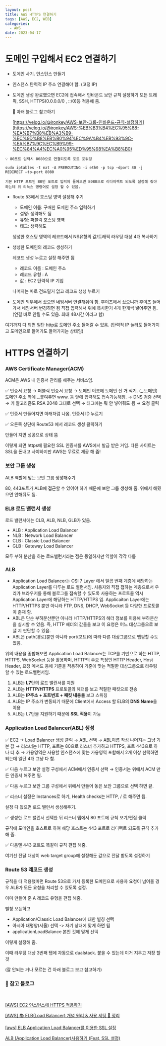 ```yaml
---
layout: post
title: AWS HTTPS 연결하기
tags: [AWS, EC2, WEB]
categories:
  - AWS
date: 2023-04-17
---
```


# 도메인 구입해서 EC2 연결하기

- 도메인 사기. 인스턴스 만들기

- 인스턴스 탄력적 IP 주소 연결해야 함. (고정 IP)

- 도메인 생성 완료했으면 EC2에 접속해서 인바운드 보안 규칙 설정하기
  모든 트래픽, SSH, HTTPS(0.0.0.0/0 , ::/0)등 적용해 줌.

  🔻 아래 블로그 참고하기

  [https://velog.io/@ironkey/AWS-보안-그룹-인바운드-규칙-설정하기](https://velog.io/@ironkey/AWS-%EB%B3%B4%EC%95%88-%EA%B7%B8%EB%A3%B9-%EC%9D%B8%EB%B0%94%EC%9A%B4%EB%93%9C-%EA%B7%9C%EC%B9%99-%EC%84%A4%EC%A0%95%ED%95%98%EA%B8%B0)

```
💡 80포트 입력시 8080으로 연결되도록 포트 포워딩

sudo iptables -t nat -A PREROUTING -i eth0 -p tcp —dport 80 -j REDIRECT —to-port 8080

기본 HTTP 포트인 80번 포트로 입력이 들어오면 8080으로 리다이렉트 되도록 설정해 줘야 하는데 위 리눅스 명령어로 설정 할 수 있음.
```

- Route 53에서 호스팅 영역 설정해 주기

  - 도메인 이름: 구매한 도메인 주소 입력하기
  - 설명: 생략해도 됨
  - 유형: 퍼블릭 호스팅 영역
  - 태그: 생략해도

  생성한 호스팅 영역의 레코드에서 NS유형의 값/트래픽 라우팅 대상 4개 복사하기

- 생성한 도메인의 레코드 생성하기

  레코드 생성 누르고 설정 해주면 됨

  - 레코드 이름 : 도메인 주소
  - 레코드 유형 : A
  - 값 : EC2 탄력적 IP 기입

  나머지는 따로 건드릴거 없고 레코드 생성 누르기

- 도메인 외부에서 샀으면 네임서버 연결해줘야 함.
  후이즈에서 샀으니까 후이즈 들어가서 네임서버 변경하면 됨
  직접 입력해서 위에 복사한거 4개 한개씩 넣어주면 됨. (연결 바로 안될 수도 있음. 최대 48시간 이라고 함)

여기까지 다 되면 일단 http로 도메인 주소 들어갈 수 있음. (탄력적 IP 눌러도 들어가지고 도메인으로 들어가도 들어가지는 상태임)

# HTTPS 연결하기

### AWS Certificate Manager(ACM)

ACM은 AWS 내 인증서 관리를 해주는 서비스임.

✅ 인증서 요청 → 퍼블릭 인증서 요청 → 도메인 이름에 도메인 산 거 적기. (_.도메인) 도메인 주소 앞에 _.붙여주면 www. 등 앞에 입력해도 접속가능해짐. → DNS 검증 선택 → 키 알고리즘도 RSA 2048 그대로 선택 → 태그에는 뭐 안 넣어줘도 됨 → 요청 클릭

✅ 인증서 만들어지면 아래처럼 나옴. 인증서 ID 누르기

✅ 오른쪽 상단에 Route53 에서 레코드 생성 클릭하기

만들어 지면 성공으로 상태 뜸

이렇게 되면 https에 필요한 SSL 인증서를 AWS에서 발급 받은 거임. 다른 사이트는 SSL을 돈내고 사야하지만 AWS는 무료로 제공 해 줌!

### 보안 그룹 생성

ALB 역할에 맞는 보안 그룹 생성해주기

80, 443포트가 ALB에 접근할 수 있어야 하기 때문에 보안 그룹 생성해 줌. 위에서 해줬으면 안해줘도 됨.

### ELB 로드 밸런서 생성

로드 밸런서에는 CLB, ALB, NLB, GLB가 있음.

- ALB : Application Load Balancer
- NLB : Network Load Balancer
- CLB : Classic Load Balancer
- GLB : Gateway Load Balancer

모두 부하 분산을 하는 로드밸런서라는 점은 동일하지만 역할이 각각 다름

### ALB

- Application Load Balancer는 OSI 7 Layer 에서 일곱 번째 계층에 해당하는 Application Layer를 다루는 로드 밸런서임. 사용자와 직접 접하는 계층으로서 우리가 브라우저를 통해 블로그를 접속할 수 있도록 사용하는 프로토콜 역시 Application Layer에 해당하는 HTTP/HTTPS 임.
  Applicaiton Layer에는 HTTP/HTTPS 뿐만 아니라 FTP, DNS, DHCP, WebSocket 등 다양한 프로토콜이 존재 함.
- ABL은 단순 부하분산뿐만 아니라 HTTP/HTTPS의 헤더 정보를 이용해 부하분산을 실시할 수 있음. 즉, HTTP 헤더의 값들을 보고 이 요청은 어느 대상그룹으로 보낼 지 판단할 수 있음.
- ABL은 path(경로)뿐만 아니라 port(포트)에 따라 다른 대상그룹으로 맵핑할 수도 있음.

위의 내용을 종합해보면 Application Load Balancer는 TCP를 기반으로 하는 HTTP, HTTPS, WebSocket 등을 활용하며, HTTP의 주요 특징인 HTTP Header, Host Header, 요청 메서드 등에 기준을 적용하여 기준에 맞는 적절한 대상그룹으로 라우팅 할 수 있는 로드밸런서임.

1. ALB는 **L7**단의 로드 밸런서를 지원
2. ALB는 **HTTP/HTTPS** 프로토콜의 헤더를 보고 적절한 패킷으로 전송
3. ALB는 **IP주소 + 포트번호 + 패킷 내용을** 보고 스위칭
4. ALB는 IP 주소가 변동되기 때문에 Client에서 Access 할 ELB의 **DNS Name**을 이용
5. ALB는 L7단을 지원하기 때문에 **SSL 적용**이 가능

### Application Load Balancer(ABL) 생성

✅ EC2 → Load Balancer 생성 클릭 → ABL 선택 → ABL이름 작성 나머지는 그냥 기본 값 → 리스너는 HTTP, 포트는 80으로 리스너 추가하고 HTTPS, 포트 443으로 하나 더 추 → 가용영역은 사용할 인스턴스에 맞는 가용영역 포함해서 2개 이상 선택하면 되는데 일단 4개 그냥 다 함.

✅ 다음 누르고 보안 설정 구성에서 ACM에서 인증서 선택 → 인증서는 위에서 ACM 만든 인증서 해주면 됨.

✅ 다음 누르고 보안 그룹 구성에서 위에서 만들어 놓은 보안 그룹으로 선택 하면 끝.

✅ 리스너 설정은 Instances로 하기, Health checks는 HTTP, / 로 해주면 됨.

설정 다 됬으면 로드 밸런서 생성해주기.

✅ 생성한 로드 밸런서 선택한 뒤 리스너 탭에서 80 포트에 규칙 보기/편집 클릭

규칙에 도메인을 호스트로 하여 해당 호스트는 443 포트로 리디렉트 되도록 규칙 추가 해 줌.

✅ 다음엔 443 포트도 똑같이 규칙 편집 해줌.

여기선 전달 대상이 web target group에 설정해둔 값으로 전달 받도록 설정하기

### Route 53 레코드 생성

규칙을 다 적용했따면 Route 53으로 가서 등록한 도메인으로 사용자 요청이 넘어올 경우 ALB가 모든 요청을 처리할 수 있도록 설정.

이미 만들어 준 A 레코드 유형을 편집 해줌.

별칭 오픈하고

- Application/Classic Load Balancer에 대한 별칭 선택
- 아시아 태평양(서울) 선택 -> 자기 상태에 맞게 하면 됨
- applicationLoadBalance 본인 것에 맞게 선택

이렇게 설정해 줌.

이때 라우팅 대상 3번째 탭에 자동으로 dualstack. 붙을 수 있는데 이거 지우고 저장 할 것

(잘 안되는 거나 모르는 건 아래 블로그 보고 참고하기)

### 📌 참고 블로그

<br>

[[AWS] EC2 인스턴스에 HTTPS 적용하기](<[https://kingofbackend.tistory.com/197](https://kingofbackend.tistory.com/197)>)

[[AWS] 📚 ELB(Load Balancer) 개념 원리 & 사용 세팅 💯 정리](https://inpa.tistory.com/entry/AWS-📚-ELB-Elastic-Load-Balancer-개념-원리-구축-세팅-CLB-ALB-NLB-GLB#대상그룹_health_check_설정_항목)

[[aws] ELB Application Load Balancer를 이용한 SSL 설정](https://pajamacoder.tistory.com/68)

[ALB (Application Load Balancer)사용하기 (Feat, SSL 설정)](<[https://jforj.tistory.com/278](https://jforj.tistory.com/278)>)
